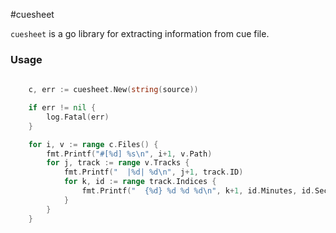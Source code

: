 #cuesheet

`cuesheet` is a go library for extracting information from cue file. 

### Usage
```go
  
	c, err := cuesheet.New(string(source))

	if err != nil {
		log.Fatal(err)
	}

	for i, v := range c.Files() {
		fmt.Printf("#[%d] %s\n", i+1, v.Path)
		for j, track := range v.Tracks {
			fmt.Printf("  |%d| %d\n", j+1, track.ID)
			for k, id := range track.Indices {
				fmt.Printf("  {%d} %d %d %d\n", k+1, id.Minutes, id.Seconds, id.Frames)
			}
		}
	}
```




